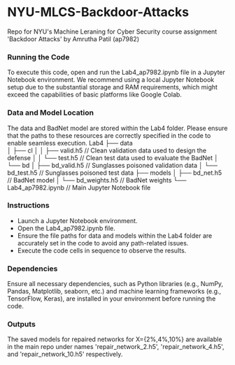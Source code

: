 # NYU-MLCS-Backdoor-Attacks
 Repo for NYU's Machine Leraning for Cyber Security course assignment 'Backdoor Attacks' by Amrutha Patil (ap7982)

### Running the Code
To execute this code, open and run the Lab4_ap7982.ipynb file in a Jupyter Notebook environment. We recommend using a local Jupyter Notebook setup due to the substantial storage and RAM requirements, which might exceed the capabilities of basic platforms like Google Colab.

### Data and Model Location
The data and BadNet model are stored within the Lab4 folder. Please ensure that the paths to these resources are correctly specified in the code to enable seamless execution.
Lab4
├── data \
│   ├── cl
│   │   ├── valid.h5    // Clean validation data used to design the defense
│   │   └── test.h5     // Clean test data used to evaluate the BadNet
│   └── bd
│       ├── bd_valid.h5 // Sunglasses poisoned validation data
│       └── bd_test.h5  // Sunglasses poisoned test data
├── models
│   ├── bd_net.h5       // BadNet model
│   └── bd_weights.h5   // BadNet weights
└── Lab4_ap7982.ipynb   // Main Jupyter Notebook file


### Instructions
- Launch a Jupyter Notebook environment.
- Open the Lab4_ap7982.ipynb file.
- Ensure the file paths for data and models within the Lab4 folder are accurately set in the code to avoid any path-related issues.
- Execute the code cells in sequence to observe the results.

### Dependencies
Ensure all necessary dependencies, such as Python libraries (e.g., NumPy, Pandas, Matplotlib, seaborn, etc.) and machine learning frameworks (e.g., TensorFlow, Keras), are installed in your environment before running the code.

### Outputs
The saved models for repaired networks for X={2%,4%,10%} are available in the main repo under names 'repair_network_2.h5', 'repair_network_4.h5', and 'repair_network_10.h5' respectively.
